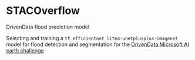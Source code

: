 # STACOverflow
DrivenData flood prediction model

Selecting and training a `tf_efficientnet_lite4-unetplusplus-imagenet` model for flood detection and segmentation for the [DrivenData Microsoft AI earth challenge](https://www.drivendata.org/competitions/81/detect-flood-water/)
